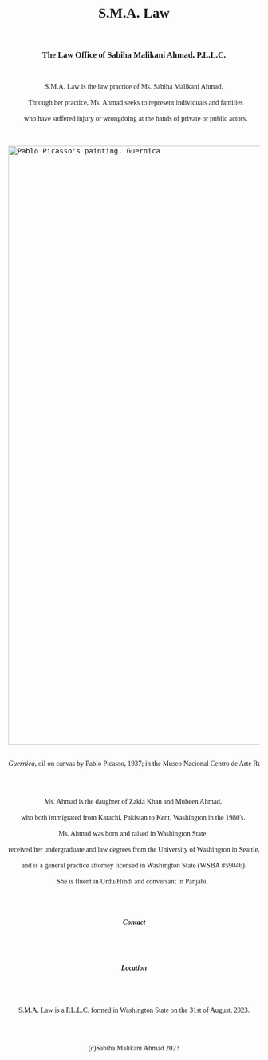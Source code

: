 <html>
<body>
<pre>








<h1 align="center" style="font-family: Times New Roman">S.M.A. Law</h1>  
<h3 align="center" style="font-family: Times New Roman">The Law Office of Sabiha Malikani Ahmad, P.L.L.C.</h3>
<p align="center" style="font-family: Times New Roman">S.M.A. Law is the law practice of Ms. Sabiha Malikani Ahmad.<br>
  Through her practice, Ms. Ahmad seeks to represent individuals and families<br>
  who have suffered injury or wrongdoing at the hands of private or public actors.</p>





<img src="https://static3.museoreinasofia.es/sites/default/files/obras/DE00050_0.jpg" width="1200" alt="Pablo Picasso's painting, Guernica" class="center">

<p align="center" style="font-family: Times New Roman"><em>Guernica</em>, oil on canvas by Pablo Picasso, 1937; in the Museo Nacional Centro de Arte Reina Sofía, Madrid.</p>





<p align="center" style="font-family: Times New Roman">Ms. Ahmad is the daughter of Zakia Khan and Mubeen Ahmad, <br>
who both immigrated from Karachi, Pakistan to Kent, Washington in the 1980's. <br>
Ms. Ahmad was born and raised in Washington State, <br>
received her undergraduate and law degrees from the University of Washington in Seattle,<br>
and is a general practice attorney licensed in Washington State (WSBA #59046).<br>
She is fluent in Urdu/Hindi and conversant in Panjabi.  </p>





<h5 align="center" style="font-family: Times New Roman">Contact</h5>

<h5 align="center" style="font-family: Times New Roman">Location</h5>





<p align="center" style="font-family: Times New Roman">S.M.A. Law is a P.L.L.C. formed in Washington State on the 31st of August, 2023.</p>






<p align="center" style="font-family: Times New Roman">(c)Sabiha Malikani Ahmad 2023</p>

</pre>
</body>
</html>
